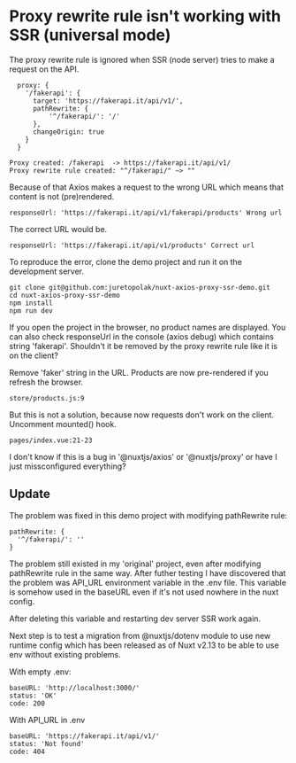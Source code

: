 # Proxy rewrite rule isn't working with SSR (universal mode)

The proxy rewrite rule is ignored when SSR (node server) tries to make a request on the API.
```
  proxy: {
    '/fakerapi': {
      target: 'https://fakerapi.it/api/v1/',
      pathRewrite: {
          '^/fakerapi/': '/'
      },
      changeOrigin: true
    }
  }

Proxy created: /fakerapi  -> https://fakerapi.it/api/v1/
Proxy rewrite rule created: "^/fakerapi/" ~> ""
```

Because of that Axios makes a request to the wrong URL which means that content is not (pre)rendered.
```
responseUrl: 'https://fakerapi.it/api/v1/fakerapi/products' Wrong url
```

The correct URL would be.
```
responseUrl: 'https://fakerapi.it/api/v1/products' Correct url
```

To reproduce the error, clone the demo project and run it on the development server.
```
git clone git@github.com:juretopolak/nuxt-axios-proxy-ssr-demo.git
cd nuxt-axios-proxy-ssr-demo
npm install
npm run dev
```

If you open the project in the browser, no product names are displayed. You can also check responseUrl in the console (axios debug) which contains string 'fakerapi'. Shouldn't it be removed by the proxy rewrite rule like it is on the client?

Remove 'faker' string in the URL. Products are now pre-rendered if you refresh the browser.
```
store/products.js:9
```

But this is not a solution, because now requests don't work on the client. Uncomment mounted() hook.
```
pages/index.vue:21-23
```

I don't know if this is a bug in '@nuxtjs/axios' or '@nuxtjs/proxy' or have I just missconfigured everything?

## Update

The problem was fixed in this demo project with modifying pathRewrite rule:
```
pathRewrite: {
  '^/fakerapi/': ''
}
```

The problem still existed in my 'original' project, even after modifying pathRewrite rule in the same way. After futher testing I have discovered that the problem was API_URL environment variable in the .env file. This variable is somehow used in the baseURL even if it's not used nowhere in the nuxt config.

After deleting this variable and restarting dev server SSR work again.

Next step is to test a migration from @nuxtjs/dotenv module to use new runtime config which has been released as of Nuxt v2.13 to be able to use env without existing problems.

With empty .env:
```
baseURL: 'http://localhost:3000/'
status: 'OK'
code: 200
```

With API_URL in .env
```
baseURL: 'https://fakerapi.it/api/v1/'
status: 'Not found'
code: 404
```